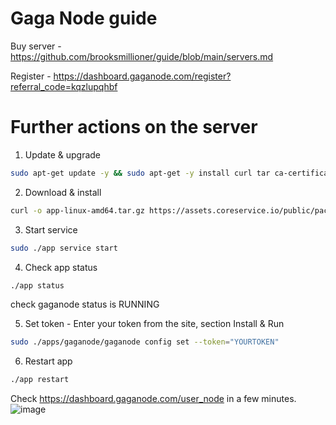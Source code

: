 # Gaga Node guide

Buy server - https://github.com/brooksmillioner/guide/blob/main/servers.md

Register - https://dashboard.gaganode.com/register?referral_code=kqzlupqhbf

# Further actions on the server

1. Update & upgrade
```bash
sudo apt-get update -y && sudo apt-get -y install curl tar ca-certificates
```
2. Download & install
```bash
curl -o app-linux-amd64.tar.gz https://assets.coreservice.io/public/package/22/app/1.0.3/app-1_0_3.tar.gz && tar -zxf app-linux-amd64.tar.gz && rm -f app-linux-amd64.tar.gz && cd ./app-linux-amd64 && sudo ./app service install
```
3. Start service
```bash
sudo ./app service start
```
4. Check app status
```bash
./app status
```
check gaganode status is RUNNING

5. Set token - Enter your token from the site, section Install & Run
```bash
sudo ./apps/gaganode/gaganode config set --token="YOURTOKEN"
```
6. Restart app
```bash
./app restart
```
Check https://dashboard.gaganode.com/user_node in a few minutes.
![image](https://github.com/brooksmillioner/guide/assets/52867637/8e599d86-83d8-405d-9c5e-9634b5e69d4c)
